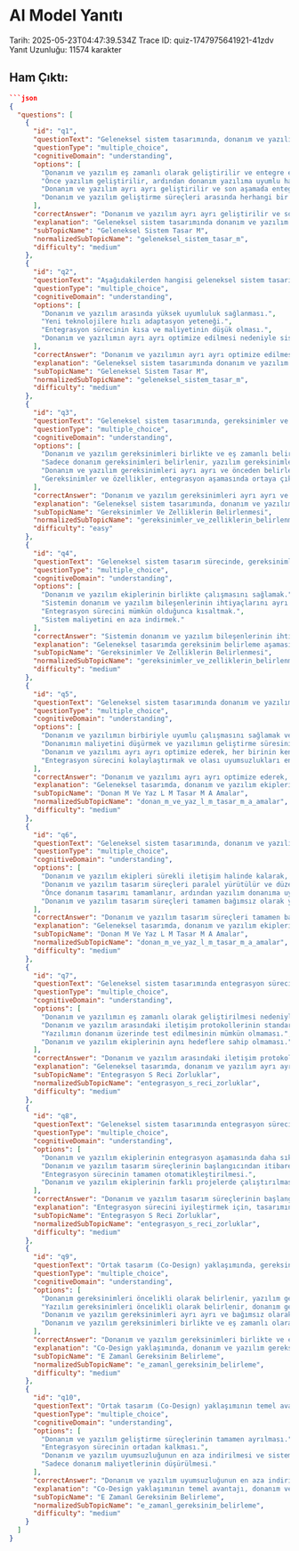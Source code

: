 # AI Model Yanıtı

Tarih: 2025-05-23T04:47:39.534Z
Trace ID: quiz-1747975641921-41zdv
Yanıt Uzunluğu: 11574 karakter

## Ham Çıktı:
```json
```json
{
  "questions": [
    {
      "id": "q1",
      "questionText": "Geleneksel sistem tasarımında, donanım ve yazılım geliştirme süreçleri genellikle nasıl ilerler?",
      "questionType": "multiple_choice",
      "cognitiveDomain": "understanding",
      "options": [
        "Donanım ve yazılım eş zamanlı olarak geliştirilir ve entegre edilir.",
        "Önce yazılım geliştirilir, ardından donanım yazılıma uyumlu hale getirilir.",
        "Donanım ve yazılım ayrı ayrı geliştirilir ve son aşamada entegre edilir.",
        "Donanım ve yazılım geliştirme süreçleri arasında herhangi bir ilişki yoktur."
      ],
      "correctAnswer": "Donanım ve yazılım ayrı ayrı geliştirilir ve son aşamada entegre edilir.",
      "explanation": "Geleneksel sistem tasarımında donanım ve yazılım ayrı ayrı geliştirilir ve entegrasyon süreci son aşamada gerçekleştirilir. Bu yaklaşım, her iki bileşenin bağımsız çalışmasını sağlar ancak iletişim optimizasyonu ve değişiklik yönetimi zorlukları yaratır.",
      "subTopicName": "Geleneksel Sistem Tasar M",
      "normalizedSubTopicName": "geleneksel_sistem_tasar_m",
      "difficulty": "medium"
    },
    {
      "id": "q2",
      "questionText": "Aşağıdakilerden hangisi geleneksel sistem tasarımının temel dezavantajlarından biridir?",
      "questionType": "multiple_choice",
      "cognitiveDomain": "understanding",
      "options": [
        "Donanım ve yazılım arasında yüksek uyumluluk sağlanması.",
        "Yeni teknolojilere hızlı adaptasyon yeteneği.",
        "Entegrasyon sürecinin kısa ve maliyetinin düşük olması.",
        "Donanım ve yazılımın ayrı ayrı optimize edilmesi nedeniyle sistem genelinde verimlilik kaybı yaşanması."
      ],
      "correctAnswer": "Donanım ve yazılımın ayrı ayrı optimize edilmesi nedeniyle sistem genelinde verimlilik kaybı yaşanması.",
      "explanation": "Geleneksel sistem tasarımında donanım ve yazılım ayrı ayrı geliştirildiği için, her bir bileşen kendi içinde optimize edilir. Ancak bu durum, sistem genelinde verimlilik kaybına neden olabilir çünkü donanım ve yazılım arasındaki etkileşim tam olarak optimize edilmez.",
      "subTopicName": "Geleneksel Sistem Tasar M",
      "normalizedSubTopicName": "geleneksel_sistem_tasar_m",
      "difficulty": "medium"
    },
    {
      "id": "q3",
      "questionText": "Geleneksel sistem tasarımında, gereksinimler ve özellikler belirlenirken hangi yaklaşım izlenir?",
      "questionType": "multiple_choice",
      "cognitiveDomain": "understanding",
      "options": [
        "Donanım ve yazılım gereksinimleri birlikte ve eş zamanlı belirlenir.",
        "Sadece donanım gereksinimleri belirlenir, yazılım gereksinimleri donanıma göre şekillenir.",
        "Donanım ve yazılım gereksinimleri ayrı ayrı ve önceden belirlenir.",
        "Gereksinimler ve özellikler, entegrasyon aşamasında ortaya çıkan sorunlara göre belirlenir."
      ],
      "correctAnswer": "Donanım ve yazılım gereksinimleri ayrı ayrı ve önceden belirlenir.",
      "explanation": "Geleneksel sistem tasarımında, donanım ve yazılım gereksinimleri birbirinden bağımsız olarak ve tasarım sürecinin başında belirlenir. Bu yaklaşım, her iki bileşenin ayrı ayrı geliştirilmesini ve sonradan entegre edilmesini öngörür.",
      "subTopicName": "Gereksinimler Ve Zelliklerin Belirlenmesi",
      "normalizedSubTopicName": "gereksinimler_ve_zelliklerin_belirlenmesi",
      "difficulty": "easy"
    },
    {
      "id": "q4",
      "questionText": "Geleneksel sistem tasarım sürecinde, gereksinimlerin belirlenmesi aşamasının temel amacı nedir?",
      "questionType": "multiple_choice",
      "cognitiveDomain": "understanding",
      "options": [
        "Donanım ve yazılım ekiplerinin birlikte çalışmasını sağlamak.",
        "Sistemin donanım ve yazılım bileşenlerinin ihtiyaçlarını ayrı ayrı tanımlamak ve önceliklendirmek.",
        "Entegrasyon sürecini mümkün olduğunca kısaltmak.",
        "Sistem maliyetini en aza indirmek."
      ],
      "correctAnswer": "Sistemin donanım ve yazılım bileşenlerinin ihtiyaçlarını ayrı ayrı tanımlamak ve önceliklendirmek.",
      "explanation": "Geleneksel tasarımda gereksinim belirleme aşamasının amacı, donanım ve yazılım için ayrı ayrı ihtiyaçları net bir şekilde tanımlamaktır. Bu, her iki tarafın bağımsız olarak çalışmasını ve kendi alanlarında en iyi çözümleri geliştirmesini hedefler.",
      "subTopicName": "Gereksinimler Ve Zelliklerin Belirlenmesi",
      "normalizedSubTopicName": "gereksinimler_ve_zelliklerin_belirlenmesi",
      "difficulty": "medium"
    },
    {
      "id": "q5",
      "questionText": "Geleneksel sistem tasarımında donanım ve yazılım tasarım aşamalarının temel hedefleri nelerdir?",
      "questionType": "multiple_choice",
      "cognitiveDomain": "understanding",
      "options": [
        "Donanım ve yazılımın birbiriyle uyumlu çalışmasını sağlamak ve sistem performansını en üst düzeye çıkarmak.",
        "Donanımın maliyetini düşürmek ve yazılımın geliştirme süresini kısaltmak.",
        "Donanım ve yazılımı ayrı ayrı optimize ederek, her birinin kendi içinde en iyi performansı göstermesini sağlamak.",
        "Entegrasyon sürecini kolaylaştırmak ve olası uyumsuzlukları en aza indirmek."
      ],
      "correctAnswer": "Donanım ve yazılımı ayrı ayrı optimize ederek, her birinin kendi içinde en iyi performansı göstermesini sağlamak.",
      "explanation": "Geleneksel tasarımda, donanım ve yazılım ekipleri bağımsız olarak çalışır ve kendi bileşenlerini optimize etmeye odaklanır. Bu yaklaşım, her bir bileşenin en iyi performansı göstermesini hedefler ancak sistem genelinde uyumsuzluklara yol açabilir.",
      "subTopicName": "Donan M Ve Yaz L M Tasar M A Amalar",
      "normalizedSubTopicName": "donan_m_ve_yaz_l_m_tasar_m_a_amalar",
      "difficulty": "medium"
    },
    {
      "id": "q6",
      "questionText": "Geleneksel sistem tasarımında, donanım ve yazılım tasarım hedeflerine ulaşmak için hangi adımlar izlenir?",
      "questionType": "multiple_choice",
      "cognitiveDomain": "understanding",
      "options": [
        "Donanım ve yazılım ekipleri sürekli iletişim halinde kalarak, tasarım kararlarını birlikte verirler.",
        "Donanım ve yazılım tasarım süreçleri paralel yürütülür ve düzenli olarak senkronize edilir.",
        "Önce donanım tasarımı tamamlanır, ardından yazılım donanıma uygun olarak tasarlanır.",
        "Donanım ve yazılım tasarım süreçleri tamamen bağımsız olarak yürütülür ve entegrasyon aşamasında bir araya getirilir."
      ],
      "correctAnswer": "Donanım ve yazılım tasarım süreçleri tamamen bağımsız olarak yürütülür ve entegrasyon aşamasında bir araya getirilir.",
      "explanation": "Geleneksel tasarımda, donanım ve yazılım ekipleri genellikle bağımsız olarak çalışır ve tasarım süreçlerini ayrı ayrı yürütürler. Bu yaklaşım, entegrasyon aşamasında uyumsuzluk sorunlarına yol açabilir.",
      "subTopicName": "Donan M Ve Yaz L M Tasar M A Amalar",
      "normalizedSubTopicName": "donan_m_ve_yaz_l_m_tasar_m_a_amalar",
      "difficulty": "medium"
    },
    {
      "id": "q7",
      "questionText": "Geleneksel sistem tasarımında entegrasyon sürecinde karşılaşılan temel zorluklar nelerdir?",
      "questionType": "multiple_choice",
      "cognitiveDomain": "understanding",
      "options": [
        "Donanım ve yazılımın eş zamanlı olarak geliştirilmesi nedeniyle kaynakların yetersiz kalması.",
        "Donanım ve yazılım arasındaki iletişim protokollerinin standart olmaması ve uyumsuzlukların ortaya çıkması.",
        "Yazılımın donanım üzerinde test edilmesinin mümkün olmaması.",
        "Donanım ve yazılım ekiplerinin aynı hedeflere sahip olmaması."
      ],
      "correctAnswer": "Donanım ve yazılım arasındaki iletişim protokollerinin standart olmaması ve uyumsuzlukların ortaya çıkması.",
      "explanation": "Geleneksel tasarımda, donanım ve yazılım ayrı ayrı geliştirildiği için, entegrasyon aşamasında iletişim protokollerindeki uyumsuzluklar önemli sorunlara yol açabilir. Bu durum, ek çaba ve maliyet gerektirebilir.",
      "subTopicName": "Entegrasyon S Reci Zorluklar",
      "normalizedSubTopicName": "entegrasyon_s_reci_zorluklar",
      "difficulty": "medium"
    },
    {
      "id": "q8",
      "questionText": "Geleneksel sistem tasarımında entegrasyon sürecini iyileştirmek için hangi yaklaşımlar benimsenebilir?",
      "questionType": "multiple_choice",
      "cognitiveDomain": "understanding",
      "options": [
        "Donanım ve yazılım ekiplerinin entegrasyon aşamasında daha sık bir araya gelmesi ve iletişim kanallarını açık tutması.",
        "Donanım ve yazılım tasarım süreçlerinin başlangıcından itibaren standart iletişim protokollerinin belirlenmesi ve kullanılması.",
        "Entegrasyon sürecinin tamamen otomatikleştirilmesi.",
        "Donanım ve yazılım ekiplerinin farklı projelerde çalıştırılması."
      ],
      "correctAnswer": "Donanım ve yazılım tasarım süreçlerinin başlangıcından itibaren standart iletişim protokollerinin belirlenmesi ve kullanılması.",
      "explanation": "Entegrasyon sürecini iyileştirmek için, tasarımın başından itibaren standart iletişim protokolleri belirlenmeli ve kullanılmalıdır. Bu, uyumsuzluk riskini azaltır ve entegrasyon sürecini daha verimli hale getirir.",
      "subTopicName": "Entegrasyon S Reci Zorluklar",
      "normalizedSubTopicName": "entegrasyon_s_reci_zorluklar",
      "difficulty": "medium"
    },
    {
      "id": "q9",
      "questionText": "Ortak tasarım (Co-Design) yaklaşımında, gereksinimler nasıl belirlenir?",
      "questionType": "multiple_choice",
      "cognitiveDomain": "understanding",
      "options": [
        "Donanım gereksinimleri öncelikli olarak belirlenir, yazılım gereksinimleri donanıma göre ayarlanır.",
        "Yazılım gereksinimleri öncelikli olarak belirlenir, donanım gereksinimleri yazılıma göre ayarlanır.",
        "Donanım ve yazılım gereksinimleri ayrı ayrı ve bağımsız olarak belirlenir.",
        "Donanım ve yazılım gereksinimleri birlikte ve eş zamanlı olarak belirlenir."
      ],
      "correctAnswer": "Donanım ve yazılım gereksinimleri birlikte ve eş zamanlı olarak belirlenir.",
      "explanation": "Co-Design yaklaşımında, donanım ve yazılım gereksinimleri eş zamanlı olarak belirlenir. Bu, her iki bileşenin ihtiyaçlarının başından itibaren senkronize edilmesini sağlar ve daha uyumlu bir sistem tasarımına olanak tanır.",
      "subTopicName": "E Zamanl Gereksinim Belirleme",
      "normalizedSubTopicName": "e_zamanl_gereksinim_belirleme",
      "difficulty": "medium"
    },
    {
      "id": "q10",
      "questionText": "Ortak tasarım (Co-Design) yaklaşımının temel avantajı nedir?",
      "questionType": "multiple_choice",
      "cognitiveDomain": "understanding",
      "options": [
        "Donanım ve yazılım geliştirme süreçlerinin tamamen ayrılması.",
        "Entegrasyon sürecinin ortadan kalkması.",
        "Donanım ve yazılım uyumsuzluğunun en aza indirilmesi ve sistem genelinde verimliliğin artırılması.",
        "Sadece donanım maliyetlerinin düşürülmesi."
      ],
      "correctAnswer": "Donanım ve yazılım uyumsuzluğunun en aza indirilmesi ve sistem genelinde verimliliğin artırılması.",
      "explanation": "Co-Design yaklaşımının temel avantajı, donanım ve yazılım uyumsuzluğunu en aza indirerek sistem genelinde verimliliği artırmasıdır. Bu yaklaşım, her iki bileşenin eş zamanlı olarak tasarlanmasını ve optimize edilmesini sağlar.",
      "subTopicName": "E Zamanl Gereksinim Belirleme",
      "normalizedSubTopicName": "e_zamanl_gereksinim_belirleme",
      "difficulty": "medium"
    }
  ]
}
```
```
